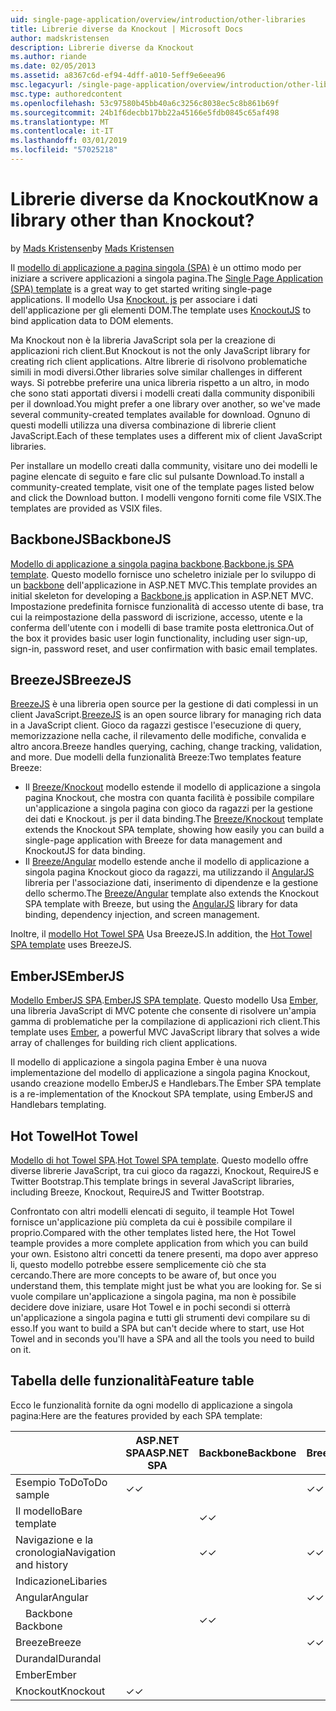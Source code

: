 ```yaml
---
uid: single-page-application/overview/introduction/other-libraries
title: Librerie diverse da Knockout | Microsoft Docs
author: madskristensen
description: Librerie diverse da Knockout
ms.author: riande
ms.date: 02/05/2013
ms.assetid: a8367c6d-ef94-4dff-a010-5eff9e6eea96
msc.legacyurl: /single-page-application/overview/introduction/other-libraries
msc.type: authoredcontent
ms.openlocfilehash: 53c97580b45bb40a6c3256c8038ec5c8b861b69f
ms.sourcegitcommit: 24b1f6decbb17bb22a45166e5fdb0845c65af498
ms.translationtype: MT
ms.contentlocale: it-IT
ms.lasthandoff: 03/01/2019
ms.locfileid: "57025218"
---
```

<a name="know-a-library-other-than-knockout"></a><span data-ttu-id="048fa-104">Librerie diverse da Knockout</span><span class="sxs-lookup"><span data-stu-id="048fa-104">Know a library other than Knockout?</span></span>
====================
<span data-ttu-id="048fa-105">by [Mads Kristensen](https://github.com/madskristensen)</span><span class="sxs-lookup"><span data-stu-id="048fa-105">by [Mads Kristensen](https://github.com/madskristensen)</span></span>

<span data-ttu-id="048fa-106">Il [modello di applicazione a pagina singola (SPA)](knockoutjs-template.md) è un ottimo modo per iniziare a scrivere applicazioni a singola pagina.</span><span class="sxs-lookup"><span data-stu-id="048fa-106">The [Single Page Application (SPA) template](knockoutjs-template.md) is a great way to get started writing single-page applications.</span></span> <span data-ttu-id="048fa-107">Il modello Usa [Knockout. js](http://knockoutjs.com/) per associare i dati dell'applicazione per gli elementi DOM.</span><span class="sxs-lookup"><span data-stu-id="048fa-107">The template uses [KnockoutJS](http://knockoutjs.com/) to bind application data to DOM elements.</span></span>

<span data-ttu-id="048fa-108">Ma Knockout non è la libreria JavaScript sola per la creazione di applicazioni rich client.</span><span class="sxs-lookup"><span data-stu-id="048fa-108">But Knockout is not the only JavaScript library for creating rich client applications.</span></span> <span data-ttu-id="048fa-109">Altre librerie di risolvono problematiche simili in modi diversi.</span><span class="sxs-lookup"><span data-stu-id="048fa-109">Other libraries solve similar challenges in different ways.</span></span> <span data-ttu-id="048fa-110">Si potrebbe preferire una unica libreria rispetto a un altro, in modo che sono stati apportati diversi i modelli creati dalla community disponibili per il download.</span><span class="sxs-lookup"><span data-stu-id="048fa-110">You might prefer a one library over another, so we've made several community-created templates available for download.</span></span> <span data-ttu-id="048fa-111">Ognuno di questi modelli utilizza una diversa combinazione di librerie client JavaScript.</span><span class="sxs-lookup"><span data-stu-id="048fa-111">Each of these templates uses a different mix of client JavaScript libraries.</span></span>

<span data-ttu-id="048fa-112">Per installare un modello creati dalla community, visitare uno dei modelli le pagine elencate di seguito e fare clic sul pulsante Download.</span><span class="sxs-lookup"><span data-stu-id="048fa-112">To install a community-created template, visit one of the template pages listed below and click the Download button.</span></span> <span data-ttu-id="048fa-113">I modelli vengono forniti come file VSIX.</span><span class="sxs-lookup"><span data-stu-id="048fa-113">The templates are provided as VSIX files.</span></span>

## <a name="backbonejs"></a><span data-ttu-id="048fa-114">BackboneJS</span><span class="sxs-lookup"><span data-stu-id="048fa-114">BackboneJS</span></span>

<span data-ttu-id="048fa-115">[Modello di applicazione a singola pagina backbone](../templates/backbonejs-template.md).</span><span class="sxs-lookup"><span data-stu-id="048fa-115">[Backbone.js SPA template](../templates/backbonejs-template.md).</span></span> <span data-ttu-id="048fa-116">Questo modello fornisce uno scheletro iniziale per lo sviluppo di un [backbone](http://backbonejs.org/) dell'applicazione in ASP.NET MVC.</span><span class="sxs-lookup"><span data-stu-id="048fa-116">This template provides an initial skeleton for developing a [Backbone.js](http://backbonejs.org/) application in ASP.NET MVC.</span></span> <span data-ttu-id="048fa-117">Impostazione predefinita fornisce funzionalità di accesso utente di base, tra cui la reimpostazione della password di iscrizione, accesso, utente e la conferma dell'utente con i modelli di base tramite posta elettronica.</span><span class="sxs-lookup"><span data-stu-id="048fa-117">Out of the box it provides basic user login functionality, including user sign-up, sign-in, password reset, and user confirmation with basic email templates.</span></span>

## <a name="breezejs"></a><span data-ttu-id="048fa-118">BreezeJS</span><span class="sxs-lookup"><span data-stu-id="048fa-118">BreezeJS</span></span>

<span data-ttu-id="048fa-119">[BreezeJS](http://www.breezejs.com/?utm_source=ms-spa) è una libreria open source per la gestione di dati complessi in un client JavaScript.</span><span class="sxs-lookup"><span data-stu-id="048fa-119">[BreezeJS](http://www.breezejs.com/?utm_source=ms-spa) is an open source library for managing rich data in a JavaScript client.</span></span> <span data-ttu-id="048fa-120">Gioco da ragazzi gestisce l'esecuzione di query, memorizzazione nella cache, il rilevamento delle modifiche, convalida e altro ancora.</span><span class="sxs-lookup"><span data-stu-id="048fa-120">Breeze handles querying, caching, change tracking, validation, and more.</span></span> <span data-ttu-id="048fa-121">Due modelli della funzionalità Breeze:</span><span class="sxs-lookup"><span data-stu-id="048fa-121">Two templates feature Breeze:</span></span>

- <span data-ttu-id="048fa-122">Il [Breeze/Knockout](../templates/breezeknockout-template.md) modello estende il modello di applicazione a singola pagina Knockout, che mostra con quanta facilità è possibile compilare un'applicazione a singola pagina con gioco da ragazzi per la gestione dei dati e Knockout. js per il data binding.</span><span class="sxs-lookup"><span data-stu-id="048fa-122">The [Breeze/Knockout](../templates/breezeknockout-template.md) template extends the Knockout SPA template, showing how easily you can build a single-page application with Breeze for data management and KnockoutJS for data binding.</span></span>
- <span data-ttu-id="048fa-123">Il [Breeze/Angular](../templates/breezeangular-template.md) modello estende anche il modello di applicazione a singola pagina Knockout gioco da ragazzi, ma utilizzando il [AngularJS](http://angularjs.org) libreria per l'associazione dati, inserimento di dipendenze e la gestione dello schermo.</span><span class="sxs-lookup"><span data-stu-id="048fa-123">The [Breeze/Angular](../templates/breezeangular-template.md) template also extends the Knockout SPA template with Breeze, but using the [AngularJS](http://angularjs.org) library for data binding, dependency injection, and screen management.</span></span>

<span data-ttu-id="048fa-124">Inoltre, il [modello Hot Towel SPA](../templates/hottowel-template.md) Usa BreezeJS.</span><span class="sxs-lookup"><span data-stu-id="048fa-124">In addition, the [Hot Towel SPA template](../templates/hottowel-template.md) uses BreezeJS.</span></span>

## <a name="emberjs"></a><span data-ttu-id="048fa-125">EmberJS</span><span class="sxs-lookup"><span data-stu-id="048fa-125">EmberJS</span></span>

<span data-ttu-id="048fa-126">[Modello EmberJS SPA](../templates/emberjs-template.md).</span><span class="sxs-lookup"><span data-stu-id="048fa-126">[EmberJS SPA template](../templates/emberjs-template.md).</span></span> <span data-ttu-id="048fa-127">Questo modello Usa [Ember](http://emberjs.com/), una libreria JavaScript di MVC potente che consente di risolvere un'ampia gamma di problematiche per la compilazione di applicazioni rich client.</span><span class="sxs-lookup"><span data-stu-id="048fa-127">This template uses [Ember](http://emberjs.com/), a powerful MVC JavaScript library that solves a wide array of challenges for building rich client applications.</span></span>

<span data-ttu-id="048fa-128">Il modello di applicazione a singola pagina Ember è una nuova implementazione del modello di applicazione a singola pagina Knockout, usando creazione modello EmberJS e Handlebars.</span><span class="sxs-lookup"><span data-stu-id="048fa-128">The Ember SPA template is a re-implementation of the Knockout SPA template, using EmberJS and Handlebars templating.</span></span>

## <a name="hot-towel"></a><span data-ttu-id="048fa-129">Hot Towel</span><span class="sxs-lookup"><span data-stu-id="048fa-129">Hot Towel</span></span>

<span data-ttu-id="048fa-130">[Modello di hot Towel SPA](../templates/hottowel-template.md).</span><span class="sxs-lookup"><span data-stu-id="048fa-130">[Hot Towel SPA template](../templates/hottowel-template.md).</span></span> <span data-ttu-id="048fa-131">Questo modello offre diverse librerie JavaScript, tra cui gioco da ragazzi, Knockout, RequireJS e Twitter Bootstrap.</span><span class="sxs-lookup"><span data-stu-id="048fa-131">This template brings in several JavaScript libraries, including Breeze, Knockout, RequireJS and Twitter Bootstrap.</span></span>

<span data-ttu-id="048fa-132">Confrontato con altri modelli elencati di seguito, il teample Hot Towel fornisce un'applicazione più completa da cui è possibile compilare il proprio.</span><span class="sxs-lookup"><span data-stu-id="048fa-132">Compared with the other templates listed here, the Hot Towel teample provides a more complete application from which you can build your own.</span></span> <span data-ttu-id="048fa-133">Esistono altri concetti da tenere presenti, ma dopo aver appreso li, questo modello potrebbe essere semplicemente ciò che sta cercando.</span><span class="sxs-lookup"><span data-stu-id="048fa-133">There are more concepts to be aware of, but once you understand them, this template might just be what you are looking for.</span></span> <span data-ttu-id="048fa-134">Se si vuole compilare un'applicazione a singola pagina, ma non è possibile decidere dove iniziare, usare Hot Towel e in pochi secondi si otterrà un'applicazione a singola pagina e tutti gli strumenti devi compilare su di esso.</span><span class="sxs-lookup"><span data-stu-id="048fa-134">If you want to build a SPA but can't decide where to start, use Hot Towel and in seconds you'll have a SPA and all the tools you need to build on it.</span></span>

## <a name="feature-table"></a><span data-ttu-id="048fa-135">Tabella delle funzionalità</span><span class="sxs-lookup"><span data-stu-id="048fa-135">Feature table</span></span>

<span data-ttu-id="048fa-136">Ecco le funzionalità fornite da ogni modello di applicazione a singola pagina:</span><span class="sxs-lookup"><span data-stu-id="048fa-136">Here are the features provided by each SPA template:</span></span>


|                        | <span data-ttu-id="048fa-137">ASP.NET SPA</span><span class="sxs-lookup"><span data-stu-id="048fa-137">ASP.NET SPA</span></span> | <span data-ttu-id="048fa-138">Backbone</span><span class="sxs-lookup"><span data-stu-id="048fa-138">Backbone</span></span> | <span data-ttu-id="048fa-139">Breeze/Angular</span><span class="sxs-lookup"><span data-stu-id="048fa-139">Breeze/Angular</span></span> | <span data-ttu-id="048fa-140">Breeze/KO</span><span class="sxs-lookup"><span data-stu-id="048fa-140">Breeze/KO</span></span> |  <span data-ttu-id="048fa-141">Ember</span><span class="sxs-lookup"><span data-stu-id="048fa-141">Ember</span></span>   | <span data-ttu-id="048fa-142">Hot Towel</span><span class="sxs-lookup"><span data-stu-id="048fa-142">Hot Towel</span></span> |
|------------------------|-------------|----------|----------------|-----------|----------|-----------|
|      <span data-ttu-id="048fa-143">Esempio ToDo</span><span class="sxs-lookup"><span data-stu-id="048fa-143">ToDo sample</span></span>       |  <span data-ttu-id="048fa-144">&#10003;</span><span class="sxs-lookup"><span data-stu-id="048fa-144">&#10003;</span></span>   |          |    <span data-ttu-id="048fa-145">&#10003;</span><span class="sxs-lookup"><span data-stu-id="048fa-145">&#10003;</span></span>    | <span data-ttu-id="048fa-146">&#10003;</span><span class="sxs-lookup"><span data-stu-id="048fa-146">&#10003;</span></span>  | <span data-ttu-id="048fa-147">&#10003;</span><span class="sxs-lookup"><span data-stu-id="048fa-147">&#10003;</span></span> |           |
|     <span data-ttu-id="048fa-148">Il modello</span><span class="sxs-lookup"><span data-stu-id="048fa-148">Bare template</span></span>      |             | <span data-ttu-id="048fa-149">&#10003;</span><span class="sxs-lookup"><span data-stu-id="048fa-149">&#10003;</span></span> |                |           |          | <span data-ttu-id="048fa-150">&#10003;</span><span class="sxs-lookup"><span data-stu-id="048fa-150">&#10003;</span></span>  |
| <span data-ttu-id="048fa-151">Navigazione e la cronologia</span><span class="sxs-lookup"><span data-stu-id="048fa-151">Navigation and history</span></span> |             | <span data-ttu-id="048fa-152">&#10003;</span><span class="sxs-lookup"><span data-stu-id="048fa-152">&#10003;</span></span> |    <span data-ttu-id="048fa-153">&#10003;</span><span class="sxs-lookup"><span data-stu-id="048fa-153">&#10003;</span></span>    |           | <span data-ttu-id="048fa-154">&#10003;</span><span class="sxs-lookup"><span data-stu-id="048fa-154">&#10003;</span></span> | <span data-ttu-id="048fa-155">&#10003;</span><span class="sxs-lookup"><span data-stu-id="048fa-155">&#10003;</span></span>  |
|        <span data-ttu-id="048fa-156">Indicazione</span><span class="sxs-lookup"><span data-stu-id="048fa-156">Libaries</span></span>        |             |          |                |           |          |           |
|        <span data-ttu-id="048fa-157">Angular</span><span class="sxs-lookup"><span data-stu-id="048fa-157">Angular</span></span>         |             |          |    <span data-ttu-id="048fa-158">&#10003;</span><span class="sxs-lookup"><span data-stu-id="048fa-158">&#10003;</span></span>    |           |          |           |
|    <span data-ttu-id="048fa-159">&#8195;Backbone</span><span class="sxs-lookup"><span data-stu-id="048fa-159">&#8195;Backbone</span></span>     |             | <span data-ttu-id="048fa-160">&#10003;</span><span class="sxs-lookup"><span data-stu-id="048fa-160">&#10003;</span></span> |                |           |          |           |
|         <span data-ttu-id="048fa-161">Breeze</span><span class="sxs-lookup"><span data-stu-id="048fa-161">Breeze</span></span>         |             |          |    <span data-ttu-id="048fa-162">&#10003;</span><span class="sxs-lookup"><span data-stu-id="048fa-162">&#10003;</span></span>    | <span data-ttu-id="048fa-163">&#10003;</span><span class="sxs-lookup"><span data-stu-id="048fa-163">&#10003;</span></span>  |          | <span data-ttu-id="048fa-164">&#10003;</span><span class="sxs-lookup"><span data-stu-id="048fa-164">&#10003;</span></span>  |
|        <span data-ttu-id="048fa-165">Durandal</span><span class="sxs-lookup"><span data-stu-id="048fa-165">Durandal</span></span>        |             |          |                |           |          | <span data-ttu-id="048fa-166">&#10003;</span><span class="sxs-lookup"><span data-stu-id="048fa-166">&#10003;</span></span>  |
|         <span data-ttu-id="048fa-167">Ember</span><span class="sxs-lookup"><span data-stu-id="048fa-167">Ember</span></span>          |             |          |                |           | <span data-ttu-id="048fa-168">&#10003;</span><span class="sxs-lookup"><span data-stu-id="048fa-168">&#10003;</span></span> |           |
|        <span data-ttu-id="048fa-169">Knockout</span><span class="sxs-lookup"><span data-stu-id="048fa-169">Knockout</span></span>        |  <span data-ttu-id="048fa-170">&#10003;</span><span class="sxs-lookup"><span data-stu-id="048fa-170">&#10003;</span></span>   |          |                | <span data-ttu-id="048fa-171">&#10003;</span><span class="sxs-lookup"><span data-stu-id="048fa-171">&#10003;</span></span>  |          | <span data-ttu-id="048fa-172">&#10003;</span><span class="sxs-lookup"><span data-stu-id="048fa-172">&#10003;</span></span>  |

